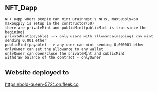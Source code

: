 ## NFT_Dapp
    NFT Dapp where people can mint Brainnest's NFTs, maxSupply=50
    maxSupply is setup in the constructor(50)
    there are privateMint and publicMint(publicMint is true since the begining)
    privateMint(payable) --> only users with allowance(mapping) can mint sending 0,001 ether
    publicMint(payable) --> any user can mint sending 0,000001 ether
    onlyOwner can set the allowance to any wallet
    onlyOwner can open/close the privateMint and publicMint
    withdraw balance of the contract - onlyOwner

## Website deployed to 
https://bold-queen-5724.on.fleek.co